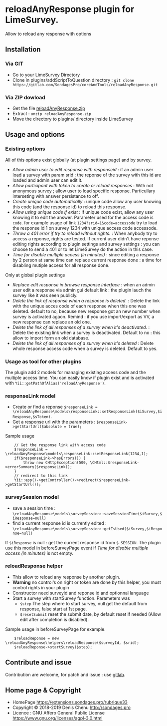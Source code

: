 # reloadAnyResponse plugin for LimeSurvey. #

Allow to reload any response with options

## Installation

### Via GIT
- Go to your LimeSurvey Directory
- Clone in plugins/addScriptToQuestion directory : `git clone https://gitlab.com/SondagesPro/coreAndTools/reloadAnyResponse.git`

### Via ZIP dowload
- Get the file [reloadAnyResponse.zip](https://extensions.sondages.pro/IMG/auto/reloadAnyResponse.zip)
- Extract : `unzip reloadAnyResponse.zip`
- Move the directory to plugins/ directory inside LimeSurvey

## Usage and options

### Existing options

All of this options exist globally (at plugin settings page) and by survey.

- _Allow admin user to edit response with responseid_ : if an admin user load a survey with param srid : the reponse of the survey with this id are loaded and admin user can edit it.
- _Allow participant with token to create or reload responses_ : With not anonymous survey ; allow user to load specific response. Particullary interseting with answer persistance to off.
- _Create unique code automatically_ : unique code allow any user knowing this code (and the response id) to reload this response. 
- _Allow using unique code if exist_ : If unique code exist, allow any user knowing it to edit the answer. Parameter used for the access code is `code`. for example usage of link `1234?srid=1&code=accessode` try to load the response id 1 on survey 1234 with unique access code accessode.
- _Throw a 401 error if try to reload without rights._ : When anybody try to access a reponse, rights are tested. If current user didn't have reponse editing rights according to plugin settings and survey settings : you can choose to send a 401 or to let LimeSurvey do the action in this case.
- _Time for disable multiple access (in minutes)_ : since editing a response by 2 person at same time can replace current response done : a time for disabling mutiple access for all response done.

Only at global plugin settings

- _Replace edit response in browse response interface_ : when an admin user edit a response via admin gui default link : the plugin lauch the survey like it was seen publicly.
- _Delete the link of response when a response is deleted._ : Delete the link with the unique acces code of each response when this one was deleted. default to no, because new response got an new number when survey is activated agaon. Remind : if you use import/export as VV, a new response can replace an old one.
- _Delete the link of all responses of a survey when it's deactivated._ : Delete the existing link when a survey is deactivated. Default to no : this allow to import form an old database.
- _Delete the link of all responses of a survey when it's deleted_ : Delete whole response access code when a survey is deleted. Default to yes.

### Usage as tool for other plugins

The plugin add 2 models for managing existing access code and the multiple access time. You can easily know if plugin exist and is activated with `Yii::getPathOfAlias('reloadAnyResponse')`.

### responseLink model

- Create or find a reponse `$responseLink = \reloadAnyResponse\models\responseLink::setResponseLink($iSurvey,$iResponse,$sToken)`.
- Get a response url with the parameters : `$responseLink->getStartUrl($absolute = true);`

Sample usage
````
    // Get the response link with access code
    $responseLink = \reloadAnyResponse\models\responseLink::setResponseLink(1234,1);
    if($responseLink->hasErrors()) {
        throw new CHttpException(500, \CHtml::$responseLink->errorSummary($responseLink));
    }
    // redirect to this link
    Yii::app()->getController()->redirect($responseLink->getStartUrl());
````

### surveySession model

- save a session time : `\reloadAnyResponse\models\surveySession::saveSessionTime($iSurvey,$iResponse=null)`
- find a current response id is currently edited : `\reloadAnyResponse\models\surveySession::getIsUsed($iSurvey,$iResponse=null)`

If `$iResponse` is null : get the current response id from `$_SESSION`. The plugin use this model in beforeSurveyPage event if _Time for disable multiple access (in minutes)_ is not empty.

### reloadResponse helper

- This allow to reload any response by another plugin.
- **Warning** no control‘s on right or token are done by this helper, you must control rights in your plugin
- Constructor need surveyid and reponse id and optionnal language
- Start a survey with startSurvey function. Parameters was
    - `$step` The step where to start survey, null get the default from response, false start at 1st page.
    - `$resetSubmit` reset the submit date, by default reset if needed (Allow edit after completion is disabled).

Sample usage in beforeSurveyPage for example.
````
    $reloadReponse = new \reloadAnyResponse\helpers\reloadResponse($surveyId, $srid);
    $reloadReponse->startSurvey($step);
````

## Contribute and issue

Contribution are welcome, for patch and issue : use [gitlab]( https://gitlab.com/SondagesPro/coreAndTools/reloadAnyResponse).

## Home page & Copyright
- HomePage <https://extensions.sondages.pro/rubrique33>
- Copyright © 2018-2019 Denis Chenu <http://sondages.pro>
- Licence : GNU Affero General Public License <https://www.gnu.org/licenses/agpl-3.0.html>
